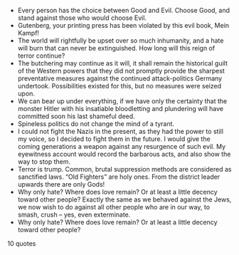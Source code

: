  - Every person has the choice between Good and Evil. Choose Good, and stand against those who would choose Evil.
 - Gutenberg, your printing press has been violated by this evil book, Mein Kampf!
 - The world will rightfully be upset over so much inhumanity, and a hate will burn that can never be extinguished. How long will this reign of terror continue?
 - The butchering may continue as it will, it shall remain the historical guilt of the Western powers that they did not promptly provide the sharpest preventative measures against the continued attack-politics Germany undertook. Possibilities existed for this, but no measures were seized upon.
 - We can bear up under everything, if we have only the certainty that the monster Hitler with his insatiable bloodletting and plundering will have committed soon his last shameful deed.
 - Spineless politics do not change the mind of a tyrant.
 - I could not fight the Nazis in the present, as they had the power to still my voice, so I decided to fight them in the future. I would give the coming generations a weapon against any resurgence of such evil. My eyewitness account would record the barbarous acts, and also show the way to stop them.
 - Terror is trump. Common, brutal suppression methods are considered as sanctified laws. “Old Fighters” are holy ones. From the district leader upwards there are only Gods!
 - Why only hate? Where does love remain? Or at least a little decency toward other people? Exactly the same as we behaved against the Jews, we now wish to do against all other people who are in our way, to smash, crush – yes, even exterminate.
 - Why only hate? Where does love remain? Or at least a little decency toward other people?

10 quotes